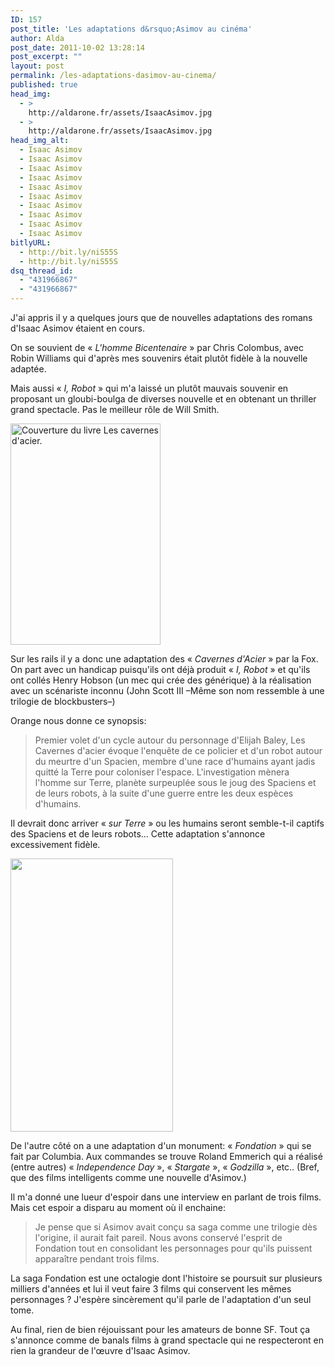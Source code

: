 ```yaml
---
ID: 157
post_title: 'Les adaptations d&rsquo;Asimov au cinéma'
author: Alda
post_date: 2011-10-02 13:28:14
post_excerpt: ""
layout: post
permalink: /les-adaptations-dasimov-au-cinema/
published: true
head_img:
  - >
    http://aldarone.fr/assets/IsaacAsimov.jpg
  - >
    http://aldarone.fr/assets/IsaacAsimov.jpg
head_img_alt:
  - Isaac Asimov
  - Isaac Asimov
  - Isaac Asimov
  - Isaac Asimov
  - Isaac Asimov
  - Isaac Asimov
  - Isaac Asimov
  - Isaac Asimov
  - Isaac Asimov
  - Isaac Asimov
bitlyURL:
  - http://bit.ly/niS55S
  - http://bit.ly/niS55S
dsq_thread_id:
  - "431966867"
  - "431966867"
---
```

J'ai appris il y a quelques jours que de nouvelles adaptations des romans d'Isaac Asimov étaient en cours.

On se souvient de « <em>L'homme Bicentenaire</em> » par Chris Colombus, avec Robin Williams qui d'après mes souvenirs était plutôt fidèle à la nouvelle adaptée.

Mais aussi « <em>I, Robot</em> » qui m'a laissé un plutôt mauvais souvenir en proposant un gloubi-boulga de diverses nouvelle et en obtenant un thriller grand spectacle. Pas le meilleur rôle de Will Smith.

<img src="http://aldarone.fr/wp-content/uploads/2011/10/cavernes_d_acier.jpg" alt="Couverture du livre Les cavernes d&#039;acier." title="cavernes_d_acier" width="240" height="354" class="alignleft size-full wp-image-159" />

Sur les rails il y a donc une adaptation des « <em>Cavernes d'Acier</em> » par la Fox. On part avec un handicap puisqu'ils ont déjà produit « <em>I, Robot</em> » et qu'ils ont collés Henry Hobson (un mec qui crée des générique) à la réalisation avec un scénariste inconnu (John Scott III –Même son nom ressemble à une trilogie de blockbusters–)

Orange nous donne ce synopsis:

<blockquote>Premier volet d'un cycle autour du personnage d'Elijah Baley, Les Cavernes d'acier évoque l'enquête de ce policier et d'un robot autour du meurtre d'un Spacien, membre d'une race d'humains ayant jadis quitté la Terre pour coloniser l'espace. L'investigation mènera l'homme sur Terre, planète surpeuplée sous le joug des Spaciens et de leurs robots, à la suite d'une guerre entre les deux espèces d'humains.</blockquote>

Il devrait donc arriver « <em>sur Terre</em> » ou les humains seront semble-t-il captifs des Spaciens et de leurs robots... Cette adaptation s'annonce excessivement fidèle.

<img src="http://aldarone.fr/assets/Fondation-Asimov-260x437.jpg" alt="" title="Fondation-Asimov" width="260" height="437" class="alignright size-medium wp-image-161" />

De l'autre côté on a une adaptation d'un monument: « <em>Fondation</em> » qui se fait par Columbia. Aux commandes se trouve Roland Emmerich qui a réalisé (entre autres) « <em>Independence Day</em> », « <em>Stargate</em> », « <em>Godzilla</em> », etc.. (Bref, que des films intelligents comme une nouvelle d'Asimov.)

Il m'a donné une lueur d'espoir dans une interview en parlant de trois films. Mais cet espoir a disparu au moment où il enchaine:

<blockquote>Je pense que si Asimov avait conçu sa saga comme une trilogie dès l'origine, il aurait fait pareil. Nous avons conservé l'esprit de Fondation tout en consolidant les personnages pour qu'ils puissent apparaître pendant trois films.</blockquote>

La saga Fondation est une octalogie dont l'histoire se poursuit sur plusieurs milliers d'années et lui il veut faire 3 films qui conservent les mêmes personnages ? J'espère sincèrement qu'il parle de l'adaptation d'un seul tome.

Au final, rien de bien réjouissant pour les amateurs de bonne SF. Tout ça s'annonce comme de banals films à grand spectacle qui ne respecteront en rien la grandeur de l'œuvre d'Isaac Asimov.